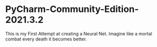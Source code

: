 # PyCharm-Community-Edition-2021.3.2
This is my First Attempt at creating a Neural Net. Imagine like a mortal combat every death it becomes better.
